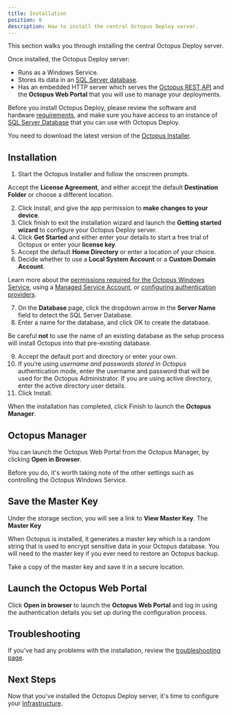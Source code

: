 ```yaml
---
title: Installation
position: 0
description: How to install the central Octopus Deploy server.
---
```

This section walks you through installing the central Octopus Deploy server.

Once installed, the Octopus Deploy server:

- Runs as a Windows Service.
- Stores its data in an [SQL Server database](/docs/administration/octopus-database/index.md).
- Has an embedded HTTP server which serves the [Octopus REST API](/docs/api-and-integration/api/index.md) and the  **Octopus Web Portal** that you will use to manage your deployments.

Before you install Octopus Deploy, please review the software and hardware [requirements](/docs/installation/requirements.md), and make sure you have access to an instance of [SQL Server Database](/docs/installation/sql-server-database.md) that you can use with Octopus Deploy.

You need to download the latest version of the [Octopus Installer](/docs/installation/downloads.md).

## Installation

1. Start the Octopus Installer and follow the onscreen prompts.

  Accept the **License Agreement**, and either accept the default **Destination Folder** or choose a different location.

2. Click Install, and give the app permission to **make changes to your device**.
3. Click finish to exit the installation wizard and launch the **Getting started wizard** to configure your Octopus Deploy server.
4. Click **Get Started** and either enter your details to start a free trial of Octopus or enter your **license key**.
5. Accept the default **Home Directory** or enter a location of your choice.
6. Decide whether to use a **Local System Account** or a **Custom Domain Account**.

  Learn more about the [permissions required for the Octopus Windows Service](/docs/installation/permissions-required-for-the-octopus-windows-service.md), using a [Managed Service Account](/docs/installation/managed-service-account.md), or [configuring authentication providers](/docs/administration/authentication-providers/index.md).

7. On the **Database** page, click the dropdown arrow in the **Server Name** field to detect the SQL Server Database.
8. Enter a name for the database, and click OK to create the database.

  Be careful **not** to use the name of an existing database as the setup process will install Octopus into that pre-existing database.

9. Accept the default port and directory or enter your own.
10. If you’re using *username and passwords stored in Octopus* authentication mode, enter the username and password that will be used for the Octopus Administrator. If you are using active directory, enter the active directory user details.
11. Click Install.

When the installation has completed, click Finish to launch the **Octopus Manager**.

## Octopus Manager

You can launch the Octopus Web Portal from the Octopus Manager, by clicking **Open in Browser**.

Before you do, it's worth taking note of the other settings such as controlling the Octopus Windows Service.

## Save the Master Key

Under the storage section, you will see a link to **View Master Key**. The **Master Key**

When Octopus is installed, it generates a master key which is a random string that is used to encrypt sensitive data in your Octopus database. You will need to the master key if you ever need to restore an Octopus backup.

Take a copy of the master key and save it in a secure location.

## Launch the Octopus Web Portal

Click **Open in browser** to launch the **Octopus Web Portal** and log in using the authentication details you set up during the configuration process.

## Troubleshooting

If you've had any problems with the installation, review the [troubleshooting page](/docs/installation/troubleshooting.md).

## Next Steps

Now that you've installed the Octopus Deploy server, it's time to configure your [Infrastructure](/docs/infrastructure/index.md).

